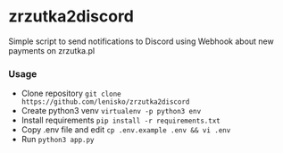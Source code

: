 # zrzutka2discord

Simple script to send notifications to Discord using Webhook about new payments on zrzutka.pl

### Usage

- Clone repository `git clone https://github.com/lenisko/zrzutka2discord`
- Create python3 venv `virtualenv -p python3 env`
- Install requirements `pip install -r requirements.txt`
- Copy .env file and edit `cp .env.example .env && vi .env`
- Run `python3 app.py`
